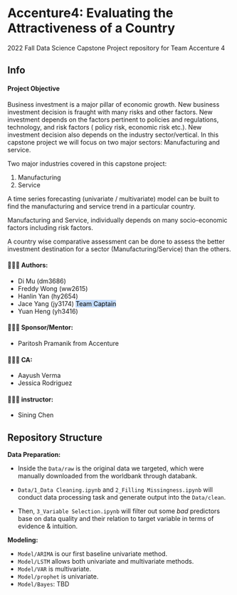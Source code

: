 # Accenture4: Evaluating the Attractiveness of a Country
2022 Fall Data Science Capstone Project repository for Team Accenture 4

## Info

#### Project Objective 

Business investment is a major pillar of economic growth. New business investment decision is fraught with many risks and other factors. New investment depends on the factors pertinent to policies and regulations, technology, and risk factors ( policy risk, economic risk etc.). New investment decision also depends on the industry sector/vertical. In this capstone project we will focus on two major sectors: Manufacturing and service.

Two major industries covered in this capstone project:

1.	Manufacturing
2.	Service

A time series forecasting (univariate / multivariate) model can be built to find the manufacturing and service trend in a particular country.

Manufacturing and Service, individually depends on many socio-economic factors including risk factors.

A country wise comparative assessment can be done to assess the better investment destination for a sector (Manufacturing/Service) than the others.

#### 👩🏻‍💻 Authors:
- Di Mu (dm3686)
- Freddy Wong (ww2615)
- Hanlin Yan (hy2654)
- Jace Yang (jy3174) <mark style="background-color:#c3dbfc;">Team Captain</mark>
- Yuan Heng (yh3416)

#### 🧑🏻‍💼 Sponsor/Mentor:
- Paritosh Pramanik from Accenture

#### 🧑🏻‍🏫 CA:
- Aayush Verma
- Jessica Rodriguez

#### 🧑🏻‍🏫 instructor:
- Sining Chen

## Repository Structure

**Data Preparation:**

- Inside the `Data/raw` is the original data we targeted, which were manually downloaded from the worldbank through databank.

- `Data/1_Data Cleaning.ipynb` and `2_Filling Missingness.ipynb` will conduct data processing task and generate output into the `Data/clean`.

- Then, `3_Variable Selection.ipynb` will filter out some *bad* predictors base on data quality and their relation to target variable in terms of evidence & intuition.

**Modeling:**
- `Model/ARIMA` is our first baseline univariate method.
- `Model/LSTM` allows both univariate and multivariate methods.
- `Model/VAR` is multivariate.
- `Model/prophet` is univariate.
- `Model/Bayes`: TBD